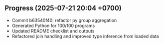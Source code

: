 ## Progress (2025-07-21 20:04 +0700)
- Commit b63540f40: refactor py group aggregation
- Generated Python for 100/100 programs
- Updated README checklist and outputs
- Refactored join handling and improved type inference from loaded data

